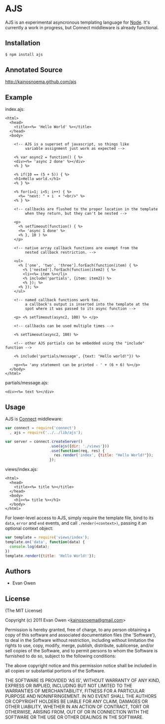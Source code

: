 
# AJS

 AJS is an experimental asyncronous templating language for [Node](http://nodejs.org).
 It's currently a work in progress, but Connect middleware is already functional.

## Installation

```` bash
$ npm install ajs
````

## Annotated Source

http://kainosnoema.github.com/ajs

## Example

index.ajs:

```` erb
<html>
  <head>
    <title><%= 'Hello World' %></title>
  </head>
  <body>
  
    <!-- AJS is a superset of javascript, so things like 
         variable assignment just work as expected -->
  
    <% var async2 = function() { %>
    <div><%= 'async 2 done' %></div>
    <% } %>
  
    <% if(10 == (5 + 5)) { %>
    <h1>Hello world.</h1>
    <% } %>

    <% for(i=1; i<5; i++) { %>
      <%= "next: " + i  + "<br/>" %>
    <% } %>

    <!-- callbacks are flushed to the proper location in the template
         when they return, but they can't be nested -->
    
    <p>
      <% setTimeout(function() { %>
      <%= 'async 1 done' %>
      <% }, 10 ) %>
    </p>
  
    <!-- native array callback functions are exempt from the
         nested callback restriction. -->
    
    <ul>
      <% ['one', 'two', 'three'].forEach(function(item) { %>
        <% ['nested'].forEach(function(item2) { %>
        <li><%= item %></li>
        <% include('partials', {item: item2}) %>
        <% }); %>
      <% }); %>
    </ul>
  
    <!-- named callback functions work too.
         a callback's output is inserted into the template at the 
         spot where it was passed to its async function -->
  
    <p> <% setTimeout(async2, 100) %> </p>

    <!-- callbacks can be used multiple times -->
  
    <% setTimeout(async2, 100) %>
  
    <!-- other AJS partials can be embedded using the "include" function -->
  
    <% include('partials/message', {text: "Hello world!"}) %>
  
    <p><%= 'any statement can be printed - ' + (6 + 6) %></p>
  </body>
</html>
````

partials/message.ajs:

```` erb
<div><%= text %></div>
````

## Usage

AJS is [Connect](http://github.com/senchalabs/connect) middleware:

```` javascript
var connect = require('connect')
  , ajs = require('../../lib/ajs');

var server = connect.createServer()
                    .use(ajs({dir: './views'}))
                    .use(function(req, res) {
                      res.render('index', {title: "Hello World!"});
                    });
````

views/index.ajs:

```` erb
<html>
  <head>
    <title><%= title %></title>
  </head>
  <body>
    <h1><%= title %></h1>
  </body>
</html>
````

For lower-level access to AJS, simply require the template file, bind to its `data`, `error` and `end` events, and call `.render(<context>)`, passing it an optional context object:

```` javascript
var template = require('views/index');
template.on('data', function(data) {
  console.log(data);
})
template.render({title: 'Hello World!'});
````

## Authors

  * Evan Owen

## License 

(The MIT License)

Copyright (c) 2011 Evan Owen &lt;kainosnoema@gmail.com&gt;

Permission is hereby granted, free of charge, to any person obtaining
a copy of this software and associated documentation files (the
'Software'), to deal in the Software without restriction, including
without limitation the rights to use, copy, modify, merge, publish,
distribute, sublicense, and/or sell copies of the Software, and to
permit persons to whom the Software is furnished to do so, subject to
the following conditions:

The above copyright notice and this permission notice shall be
included in all copies or substantial portions of the Software.

THE SOFTWARE IS PROVIDED 'AS IS', WITHOUT WARRANTY OF ANY KIND,
EXPRESS OR IMPLIED, INCLUDING BUT NOT LIMITED TO THE WARRANTIES OF
MERCHANTABILITY, FITNESS FOR A PARTICULAR PURPOSE AND NONINFRINGEMENT.
IN NO EVENT SHALL THE AUTHORS OR COPYRIGHT HOLDERS BE LIABLE FOR ANY
CLAIM, DAMAGES OR OTHER LIABILITY, WHETHER IN AN ACTION OF CONTRACT,
TORT OR OTHERWISE, ARISING FROM, OUT OF OR IN CONNECTION WITH THE
SOFTWARE OR THE USE OR OTHER DEALINGS IN THE SOFTWARE.